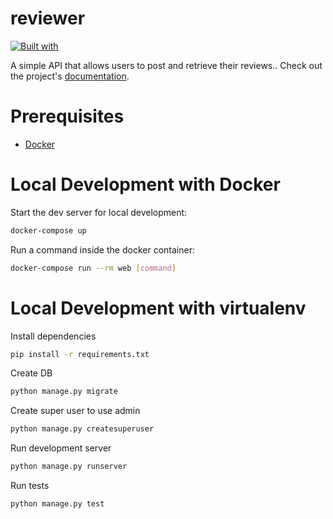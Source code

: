 # reviewer

[![Built with](https://img.shields.io/badge/Built_with-Cookiecutter_Django_Rest-F7B633.svg)](https://github.com/agconti/cookiecutter-django-rest)

A simple API that allows users to post and retrieve their reviews.. Check out the project's [documentation](http://antoniostorni.github.io/reviewer/).

# Prerequisites

- [Docker](https://docs.docker.com/docker-for-mac/install/)  

# Local Development with Docker

Start the dev server for local development:
```bash
docker-compose up
```

Run a command inside the docker container:

```bash
docker-compose run --rm web [command]
```


# Local Development with virtualenv


Install dependencies
```bash
pip install -r requirements.txt
```


Create DB

```bash
python manage.py migrate
```

Create super user to use admin

```bash
python manage.py createsuperuser
```


Run development server
```bash
python manage.py runserver
```

Run tests
```bash
python manage.py test
```
